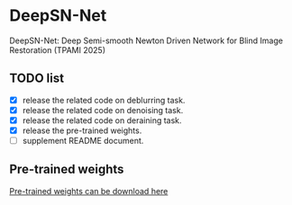 # DeepSN-Net
DeepSN-Net: Deep Semi-smooth Newton Driven Network for Blind Image Restoration (TPAMI 2025)

## TODO list
- [x] release the related code on deblurring task.
- [x] release the related code on denoising task.
- [x] release the related code on deraining task.
- [x] release the pre-trained weights.
- [ ] supplement README document.

## Pre-trained weights
[Pre-trained weights can be download here](https://drive.google.com/drive/folders/1MB_NhlFmuTo7UDaCgaqaTVdmJBr9Q2Rm?usp=sharing)

